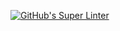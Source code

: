 [![GitHub's Super Linter](https://github.com/ICS2O-Programming-Rory-Mackay/Unit4-03-HTML-Museum/workflows/GitHub's%20Super%20Linter/badge.svg)](https://github.com/ICS2O-Programming-Rory-Mackay/Unit4-03-HTML-Museum/actions)
